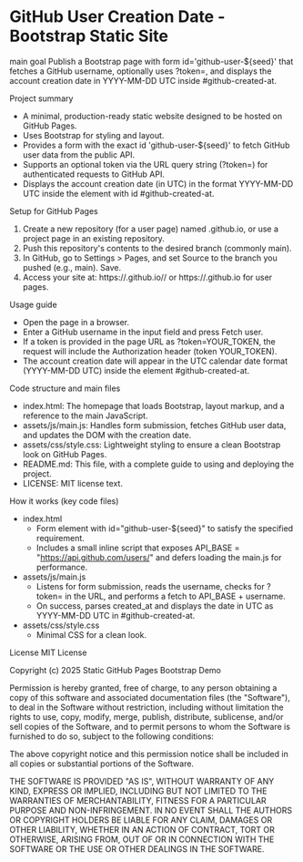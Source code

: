 # GitHub User Creation Date - Bootstrap Static Site

main goal
Publish a Bootstrap page with form id='github-user-${seed}' that fetches a GitHub username, optionally uses ?token=, and displays the account creation date in YYYY-MM-DD UTC inside #github-created-at.

Project summary
- A minimal, production-ready static website designed to be hosted on GitHub Pages.
- Uses Bootstrap for styling and layout.
- Provides a form with the exact id 'github-user-${seed}' to fetch GitHub user data from the public API.
- Supports an optional token via the URL query string (?token=) for authenticated requests to GitHub API.
- Displays the account creation date (in UTC) in the format YYYY-MM-DD UTC inside the element with id #github-created-at.

Setup for GitHub Pages
1. Create a new repository (for a user page) named <your-username>.github.io, or use a project page in an existing repository.
2. Push this repository's contents to the desired branch (commonly main).
3. In GitHub, go to Settings > Pages, and set Source to the branch you pushed (e.g., main). Save.
4. Access your site at: https://<your-username>.github.io/<repo-name>/ or https://<your-username>.github.io for user pages.

Usage guide
- Open the page in a browser.
- Enter a GitHub username in the input field and press Fetch user.
- If a token is provided in the page URL as ?token=YOUR_TOKEN, the request will include the Authorization header (token YOUR_TOKEN).
- The account creation date will appear in the UTC calendar date format (YYYY-MM-DD UTC) inside the element #github-created-at.

Code structure and main files
- index.html: The homepage that loads Bootstrap, layout markup, and a reference to the main JavaScript.
- assets/js/main.js: Handles form submission, fetches GitHub user data, and updates the DOM with the creation date.
- assets/css/style.css: Lightweight styling to ensure a clean Bootstrap look on GitHub Pages.
- README.md: This file, with a complete guide to using and deploying the project.
- LICENSE: MIT license text.

How it works (key code files)
- index.html
  - Form element with id="github-user-${seed}" to satisfy the specified requirement.
  - Includes a small inline script that exposes API_BASE = "https://api.github.com/users/" and defers loading the main.js for performance.
- assets/js/main.js
  - Listens for form submission, reads the username, checks for ?token= in the URL, and performs a fetch to API_BASE + username.
  - On success, parses created_at and displays the date in UTC as YYYY-MM-DD UTC in #github-created-at.
- assets/css/style.css
  - Minimal CSS for a clean look.

License
MIT License

Copyright (c) 2025 Static GitHub Pages Bootstrap Demo

Permission is hereby granted, free of charge, to any person obtaining a copy
of this software and associated documentation files (the "Software"), to deal
in the Software without restriction, including without limitation the rights
to use, copy, modify, merge, publish, distribute, sublicense, and/or sell copies
of the Software, and to permit persons to whom the Software is furnished to do so,
subject to the following conditions:

The above copyright notice and this permission notice shall be included in all copies or substantial portions of the Software.

THE SOFTWARE IS PROVIDED "AS IS", WITHOUT WARRANTY OF ANY KIND, EXPRESS OR IMPLIED, INCLUDING
BUT NOT LIMITED TO THE WARRANTIES OF MERCHANTABILITY, FITNESS FOR A PARTICULAR PURPOSE AND NON-INFRINGEMENT. IN NO EVENT SHALL THE AUTHORS OR COPYRIGHT HOLDERS BE LIABLE FOR ANY CLAIM, DAMAGES OR OTHER LIABILITY, WHETHER IN AN ACTION OF CONTRACT, TORT OR OTHERWISE, ARISING FROM, OUT OF OR IN CONNECTION WITH THE SOFTWARE OR THE USE OR OTHER DEALINGS IN THE SOFTWARE.